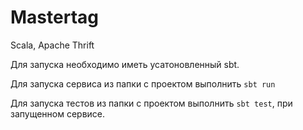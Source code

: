 # Mastertag
Scala, Apache Thrift

Для запуска необходимо иметь усатоновленный sbt.

Для запуска сервиса из папки с проектом выполнить `sbt run`

Для запуска тестов из папки с проектом выполнить `sbt test`, при запущенном сервисе.
